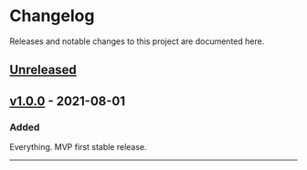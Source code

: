 # Changelog

Releases and notable changes to this project are documented here.

## [Unreleased]

## [v1.0.0] - 2021-08-01

### Added

Everything.  MVP first stable release.

---

[Unreleased]: https://git.squeep.com/?p=websub-hub;a=commitdiff;h=HEAD;hp=v1.0.0
[v1.0.0]: https://git.squeep.com/?p=websub-hub;a=commitdiff;h=v1.0.0;hp=v0.0.0